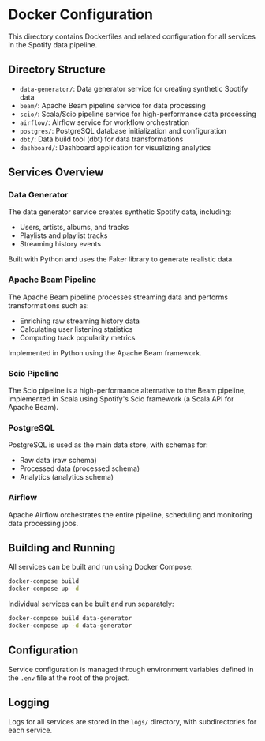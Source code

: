 # Docker Configuration

This directory contains Dockerfiles and related configuration for all services in the Spotify data pipeline.

## Directory Structure

- `data-generator/`: Data generator service for creating synthetic Spotify data
- `beam/`: Apache Beam pipeline service for data processing
- `scio/`: Scala/Scio pipeline service for high-performance data processing
- `airflow/`: Airflow service for workflow orchestration
- `postgres/`: PostgreSQL database initialization and configuration
- `dbt/`: Data build tool (dbt) for data transformations
- `dashboard/`: Dashboard application for visualizing analytics

## Services Overview

### Data Generator

The data generator service creates synthetic Spotify data, including:
- Users, artists, albums, and tracks
- Playlists and playlist tracks
- Streaming history events

Built with Python and uses the Faker library to generate realistic data.

### Apache Beam Pipeline

The Apache Beam pipeline processes streaming data and performs transformations such as:
- Enriching raw streaming history data
- Calculating user listening statistics
- Computing track popularity metrics

Implemented in Python using the Apache Beam framework.

### Scio Pipeline

The Scio pipeline is a high-performance alternative to the Beam pipeline, implemented in Scala using Spotify's Scio framework (a Scala API for Apache Beam).

### PostgreSQL

PostgreSQL is used as the main data store, with schemas for:
- Raw data (raw schema)
- Processed data (processed schema)
- Analytics (analytics schema)

### Airflow

Apache Airflow orchestrates the entire pipeline, scheduling and monitoring data processing jobs.

## Building and Running

All services can be built and run using Docker Compose:

```bash
docker-compose build
docker-compose up -d
```

Individual services can be built and run separately:

```bash
docker-compose build data-generator
docker-compose up -d data-generator
```

## Configuration

Service configuration is managed through environment variables defined in the `.env` file at the root of the project.

## Logging

Logs for all services are stored in the `logs/` directory, with subdirectories for each service. 